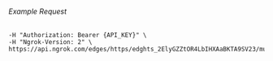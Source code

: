 
###### Example Request
```curl \
-H "Authorization: Bearer {API_KEY}" \
-H "Ngrok-Version: 2" \
https://api.ngrok.com/edges/https/edghts_2ElyGZZtOR4LbIHXAaBKTA9SV23/mutual_tls
